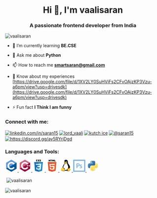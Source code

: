 <h1 align="center">Hi 👋, I'm vaalisaran</h1>
<h3 align="center">A passionate frontend developer from India</h3>

<p align="left"> <img src="https://komarev.com/ghpvc/?username=vaalisaran&label=Profile%20views&color=0e75b6&style=flat" alt="vaalisaran" /> </p>

- 🌱 I’m currently learning **BE.CSE**

- 💬 Ask me about **Python**

- 📫 How to reach me **smartsaran@gmail.com**

- 📄 Know about my experiences [https://drive.google.com/file/d/1XV2LY0SuHViFs2CFvOAjzKP3Vzu-a6pm/view?usp=drivesdk](https://drive.google.com/file/d/1XV2LY0SuHViFs2CFvOAjzKP3Vzu-a6pm/view?usp=drivesdk)

- ⚡ Fun fact **I Think I am funny**

<h3 align="left">Connect with me:</h3>
<p align="left">
<a href="https://linkedin.com/in/linkedin.com/in/saran15" target="blank"><img align="center" src="https://raw.githubusercontent.com/rahuldkjain/github-profile-readme-generator/master/src/images/icons/Social/linked-in-alt.svg" alt="linkedin.com/in/saran15" height="30" width="40" /></a>
<a href="https://instagram.com/lord_vaali" target="blank"><img align="center" src="https://raw.githubusercontent.com/rahuldkjain/github-profile-readme-generator/master/src/images/icons/Social/instagram.svg" alt="lord_vaali" height="30" width="40" /></a>
<a href="https://www.youtube.com/c/kutch ice" target="blank"><img align="center" src="https://raw.githubusercontent.com/rahuldkjain/github-profile-readme-generator/master/src/images/icons/Social/youtube.svg" alt="kutch ice" height="30" width="40" /></a>
<a href="https://www.hackerrank.com/@saran15" target="blank"><img align="center" src="https://raw.githubusercontent.com/rahuldkjain/github-profile-readme-generator/master/src/images/icons/Social/hackerrank.svg" alt="@saran15" height="30" width="40" /></a>
<a href="https://discord.gg/https://discord.gg/ay5RYrjDgd" target="blank"><img align="center" src="https://raw.githubusercontent.com/rahuldkjain/github-profile-readme-generator/master/src/images/icons/Social/discord.svg" alt="https://discord.gg/ay5RYrjDgd" height="30" width="40" /></a>
</p>

<h3 align="left">Languages and Tools:</h3>
<p align="left"> <a href="https://www.cprogramming.com/" target="_blank" rel="noreferrer"> <img src="https://raw.githubusercontent.com/devicons/devicon/master/icons/c/c-original.svg" alt="c" width="40" height="40"/> </a> <a href="https://www.w3schools.com/cpp/" target="_blank" rel="noreferrer"> <img src="https://raw.githubusercontent.com/devicons/devicon/master/icons/cplusplus/cplusplus-original.svg" alt="cplusplus" width="40" height="40"/> </a> <a href="https://www.w3schools.com/css/" target="_blank" rel="noreferrer"> <img src="https://raw.githubusercontent.com/devicons/devicon/master/icons/css3/css3-original-wordmark.svg" alt="css3" width="40" height="40"/> </a> <a href="https://www.w3.org/html/" target="_blank" rel="noreferrer"> <img src="https://raw.githubusercontent.com/devicons/devicon/master/icons/html5/html5-original-wordmark.svg" alt="html5" width="40" height="40"/> </a> <a href="https://www.linux.org/" target="_blank" rel="noreferrer"> <img src="https://raw.githubusercontent.com/devicons/devicon/master/icons/linux/linux-original.svg" alt="linux" width="40" height="40"/> </a> <a href="https://www.photoshop.com/en" target="_blank" rel="noreferrer"> <img src="https://raw.githubusercontent.com/devicons/devicon/master/icons/photoshop/photoshop-line.svg" alt="photoshop" width="40" height="40"/> </a> <a href="https://www.python.org" target="_blank" rel="noreferrer"> <img src="https://raw.githubusercontent.com/devicons/devicon/master/icons/python/python-original.svg" alt="python" width="40" height="40"/> </a> </p>

<p>&nbsp;<img align="center" src="https://github-readme-stats.vercel.app/api?username=vaalisaran&show_icons=true&locale=en" alt="vaalisaran" /></p>

<p><img align="center" src="https://github-readme-streak-stats.herokuapp.com/?user=vaalisaran&" alt="vaalisaran" /></p>
